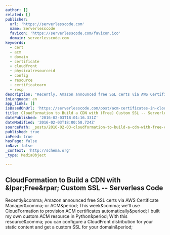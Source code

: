 ```yaml
---
author: []
related: []
publisher:
  url: 'https://serverlesscode.com'
  name: Serverlesscode
  favicon: 'https://serverlesscode.com/favicon.ico'
  domain: serverlesscode.com
keywords:
  - cert
  - acm
  - domain
  - certificate
  - cloudfront
  - physicalresourceid
  - config
  - resource
  - certificatearn
  - resp
description: "Recently, Amazon announced free SSL certs via AWS Certificate Manager, or ACM. This week, we'll use CloudFormation to provision ACM certificates automatically. I built my own custom ACM resource in Python. With this resource, you can configure a CloudFront distribution for your static content and get a custom SSL for your domain."
inLanguage: en
app_links: []
isBasedOnUrl: 'https://serverlesscode.com/post/acm-certificates-in-cloudformation/'
title: CloudFormation to Build a CDN with (Free) Custom SSL -- Serverless Code
datePublished: '2016-02-03T18:01:16.331Z'
dateModified: '2016-02-03T18:00:58.724Z'
sourcePath: _posts/2016-02-03-cloudformation-to-build-a-cdn-with-free-custom-ssl-serv.md
published: true
inFeed: true
hasPage: false
inNav: false
_context: 'http://schema.org'
_type: MediaObject

---
```

<article style=""><h1>CloudFormation to Build a CDN with &amp;lpar;Free&amp;rpar; Custom SSL -- Serverless Code</h1><p>Recently&amp;comma; Amazon announced free SSL certs via AWS Certificate Manager&amp;comma; or ACM&amp;period; This week&amp;comma; we'll use CloudFormation to provision ACM certificates automatically&amp;period; I built my own custom ACM resource in Python&amp;period; With this resource&amp;comma; you can configure a CloudFront distribution for your static content and get a custom SSL for your domain&amp;period;</p></article>
